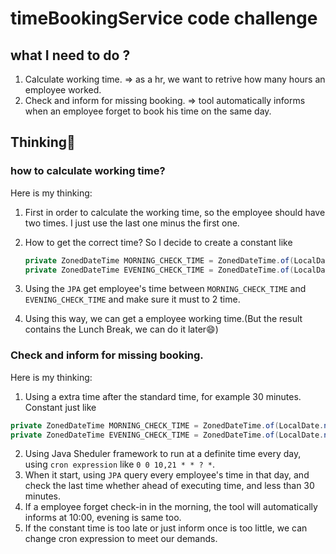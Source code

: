 # timeBookingService code challenge

## what I need to do ?

1. Calculate working time. ⇒ as a hr, we want to retrive how many hours an employee worked.
2. Check and inform for missing booking. ⇒ tool automatically informs when an employee forget to book his time on the same day.



## Thinking🤔

### how to calculate working time?

Here is my thinking:

1. First in order to calculate the working time, so the employee should have two times. I just use the last one minus the first one. 

2. How to get the correct time? So I decide to create a constant like 

   ```Java
   private ZonedDateTime MORNING_CHECK_TIME = ZonedDateTime.of(LocalDate.now().atTime(8, 30), ZoneOffset.UTC);
   private ZonedDateTime EVENING_CHECK_TIME = ZonedDateTime.of(LocalDate.now().atTime(20, 30), ZoneOffset.UTC);
   ```

3. Using the `JPA` get employee's time between  `MORNING_CHECK_TIME` and `EVENING_CHECK_TIME` and make sure it must to 2 time.
4. Using this way, we can get a employee working time.(But the result contains the Lunch Break, we can do it later😄)



### Check and inform for missing booking.

Here is my thinking:

1. Using a extra time after the standard time, for example 30 minutes. Constant just like 

```java
private ZonedDateTime MORNING_CHECK_TIME = ZonedDateTime.of(LocalDate.now().atTime(10, 00), ZoneOffset.UTC);
private ZonedDateTime EVENING_CHECK_TIME = ZonedDateTime.of(LocalDate.now().atTime(21, 00), ZoneOffset.UTC);
```

2. Using Java Sheduler framework to run at a definite time every day, using `cron expression` like `0 0 10,21 * * ? *`.
3. When it start, using `JPA` query every employee's time in that day, and check the last time whether ahead of executing time, and less than 30 minutes.
4. If a employee forget check-in in the morning, the tool will automatically informs at 10:00, evening is same too.
5. If the constant time is too late or just inform once is too little, we can change cron expression to meet our demands.

